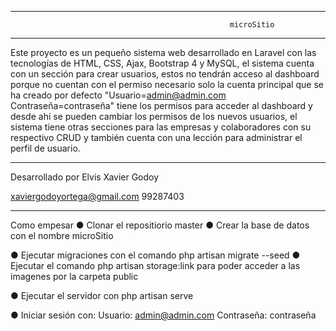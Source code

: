 ********************************************************************************************************************
                                                     microSitio 
********************************************************************************************************************

Este proyecto es un pequeño sistema web desarrollado en Laravel con las tecnologías de HTML, CSS, Ajax, Bootstrap 4 y MySQL, el sistema cuenta con un sección para crear usuarios, estos no tendrán acceso al dashboard porque no cuentan con el permiso necesario solo la cuenta principal que se ha creado por defecto "Usuario=admin@admin.com Contraseña=contraseña" tiene los permisos para acceder al dashboard y desde ahí se pueden cambiar los permisos de los nuevos usuarios, el sistema tiene otras secciones para las empresas y colaboradores con su respectivo CRUD y también cuenta con una lección para administrar el perfil de usuario.

********************************************************************************************************************

Desarrollado por
Elvis Xavier Godoy

xaviergodoyortega@gmail.com
99287403

********************************************************************************************************************

Como empesar
● Clonar el repositiorio master
● Crear la base de datos con el nombre microSitio

● Ejecutar migraciones con el comando php artisan migrate --seed
● Ejecutar el comando php artisan storage:link para poder acceder a las imagenes por la carpeta public

● Ejecutar el servidor con php artisan serve

● Iniciar sesión con:
Usuario: admin@admin.com
Contraseña: contraseña
